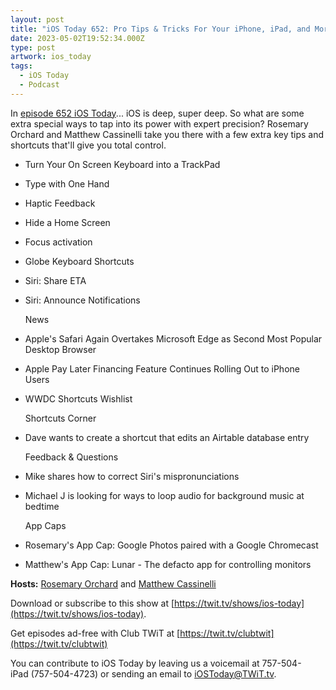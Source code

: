 ```yaml
---
layout: post
title: "iOS Today 652: Pro Tips & Tricks For Your iPhone, iPad, and More! - On-screen trackpad,  Focus activation, Siri Share ETA, hide a home screen"
date: 2023-05-02T19:52:34.000Z
type: post
artwork: ios_today
tags:
  - iOS Today
  - Podcast
---
```

In [episode 652 iOS Today](https://twit.tv/shows/ios-today/episodes/652)...
iOS is deep, super deep. So what are some extra special ways to tap into its power with expert precision? Rosemary Orchard and Matthew Cassinelli take you there with a few extra key tips and shortcuts that'll give you total control.

*   Turn Your On Screen Keyboard into a TrackPad
*   Type with One Hand
*   Haptic Feedback
*   Hide a Home Screen
*   Focus activation
*   Globe Keyboard Shortcuts
*   Siri: Share ETA
*   Siri: Announce Notifications  
      
    News
*   Apple's Safari Again Overtakes Microsoft Edge as Second Most Popular Desktop Browser
*   Apple Pay Later Financing Feature Continues Rolling Out to iPhone Users
*   WWDC Shortcuts Wishlist  
      
    Shortcuts Corner
*   Dave wants to create a shortcut that edits an Airtable database entry  
      
    Feedback & Questions
*   Mike shares how to correct Siri's mispronunciations
*   Michael J is looking for ways to loop audio for background music at bedtime  
      
    App Caps
*   Rosemary's App Cap: Google Photos paired with a Google Chromecast
*   Matthew's App Cap: Lunar - The defacto app for controlling monitors

**Hosts:** [Rosemary Orchard](https://twit.tv/people/rosemary-orchard) and [Matthew Cassinelli](https://twit.tv/people/matthew-cassinelli)

Download or subscribe to this show at [https://twit.tv/shows/ios-today](https://twit.tv/shows/ios-today).

Get episodes ad-free with Club TWiT at [https://twit.tv/clubtwit](https://twit.tv/clubtwit)

You can contribute to iOS Today by leaving us a voicemail at 757-504-iPad (757-504-4723) or sending an email to [iOSToday@TWiT.tv](mailto:iOSToday@TWiT.tv).